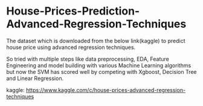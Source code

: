 # House-Prices-Prediction-Advanced-Regression-Techniques

The dataset which is downloaded from the below link(kaggle) to predict house price using advanced regression techniques.

So tried with multiple steps like data preprocessing, EDA, Feature Engineering and model building with various Machine Learning algorithms but now the SVM has scored well by competing with Xgboost, Decision Tree and Linear Regression.

kaggle: https://www.kaggle.com/c/house-prices-advanced-regression-techniques

